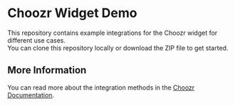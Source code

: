 # Choozr Widget Demo

This repository contains example integrations for the Choozr widget for different use cases.  
You can clone this repository locally or download the ZIP file to get started.

## More Information

You can read more about the integration methods in the [Choozr Documentation](https://developer.choozr.ai/).